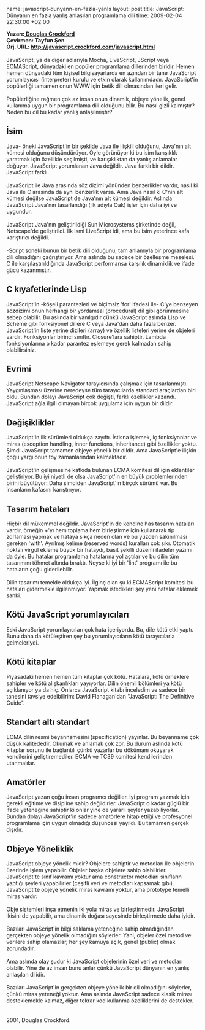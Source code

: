 name: javascript-dunyann-en-fazla-yanls
layout: post
title: JavaScript: Dünyanın en fazla yanlış anlaşılan programlama dili
time: 2009-02-04 22:30:00 +02:00

<span style="font-weight: bold;">Yazarı:<a href="http://crockford.com/"> Douglas Crockford</a><br />Çevirmen: Tayfun Şen<br />Orj. URL: <a href="http://javascript.crockford.com/javascript.html">http://javascript.crockford.com/javascript.html</a><br /></span><br />JavaScript, ya da diğer adlarıyla Mocha, LiveScript, JScript veya ECMAScript, dünyadaki en popüler programlama dillerinden biridir. Hemen hemen dünyadaki tüm kişisel bilgisayarlarda en azından bir tane JavaScript yorumlayıcısı (interpreter) kurulu ve etkin olarak kullanımdadır. JavaScript'in popülerliği tamamen onun WWW için betik dili olmasından ileri gelir.<br /><br />Popülerliğine rağmen çok az insan onun dinamik, objeye yönelik, genel kullanıma uygun bir programlama dili olduğunu bilir. Bu nasıl gizli kalmıştır? Neden bu dil bu kadar yanlış anlaşılmıştır?<br /><h2>İsim</h2>Java- öneki JavaScript'in bir şekilde Java ile ilişkili olduğunu, Java'nın alt kümesi olduğunu düşündürüyor. Öyle görünüyor ki bu isim karışıklık yaratmak için özellikle seçilmişti, ve karışıklıktan da yanlış anlamalar doğuyor. JavaScript yorumlanan Java değildir. Java farklı bir dildir. JavaScript farklı.<br /><br />JavaScript ile Java arasında söz dizimi yönünden benzerlikler vardır, nasıl ki Java ile C arasında da aynı benzerlik varsa. Ama Java nasıl ki C'nin alt kümesi değilse JavaScript de Java'nın alt kümesi değildir. Aslında JavaScript Java'nın tasarlandığı (ilk adıyla Oak) işler için daha iyi ve uygundur.<br /><br />JavaScript Java'nın geliştirildiği Sun Microsystems şirketinde değil, Netscape'de geliştirildi. İlk ismi LiveScript idi, ama bu isim yeterince kafa karıştırıcı değildi.<br /><br />-Script soneki bunun bir betik dili olduğunu, tam anlamıyla bir programlama dili olmadığını çağrıştırıyor. Ama aslında bu sadece bir özelleşme meselesi. C ile karşılaştırıldığında JavaScript performansa karşılık dinamiklik ve ifade gücü kazanmıştır.<br /><h2>C kıyafetlerinde Lisp</h2>JavaScript'in -köşeli parantezleri ve biçimsiz 'for' ifadesi ile- C'ye benzeyen sözdizimi onun herhangi bir yordamsal (procedural) dil gibi görünmesine sebep olabilir. Bu aslında bir yanılgıdır çünkü JavaScript aslında Lisp ve Scheme gibi fonksiyonel dillere C veya Java'dan daha fazla benzer. JavaScript'in liste yerine dizileri (array) ve özellik listeleri yerine de objeleri vardır. Fonksiyonlar birinci sınıftır. Closure'lara sahiptir. Lambda fonksiyonlarına o kadar parantez eşlemeye gerek kalmadan sahip olabilirsiniz.<br /><h2>Evrimi</h2>JavaScript Netscape Navigator tarayıcısında çalışmak için tasarlanmıştı. Yaygınlaşması üzerine neredeyse tüm tarayıcılarda standard araçlardan biri oldu. Bundan dolayı JavaScript çok değişti, farklı özellikler kazandı. JavaScript ağla ilgili olmayan birçok uygulama için uygun bir dildir.<br /><h2>Değişiklikler</h2>JavaScript'in ilk sürümleri oldukça zayıftı. İstisna işlemek, iç fonksiyonlar ve miras (exception handling, inner functions, inheritance) gibi özellikler yoktu. Şimdi JavaScript tamamen objeye yönelik bir dildir. Ama JavaScript'e ilişkin çoğu yargı onun toy zamanlarından kalmaktadır.<br /><br />JavaScript'in gelişmesine katkıda bulunan ECMA komitesi dil için eklentiler geliştiriyor. Bu iyi niyetli de olsa JavaScript'in en büyük problemlerinden birini büyütüyor: Daha şimdiden JavaScript'in birçok sürümü var. Bu insanların kafasını karıştırıyor.<br /><h2>Tasarım hataları</h2>Hiçbir dil mükemmel değildir. JavaScript'in de kendine has tasarım hataları vardır, örneğin +'yı hem toplama hem birleştirme için kullanarak tip zorlaması yapmak ve hataya sıkça neden olan ve bu yüzden sakınılması gereken 'with'. Ayrılmış kelime (reserved words) kuralları çok sıkı. Otomatik noktalı virgül ekleme büyük bir hataydı, basit şekilli düzenli ifadeler yazımı da öyle. Bu hatalar programlama hatalarına yol açtılar ve bu dilin tüm tasarımını töhmet altında bıraktı. Neyse ki iyi bir 'lint' programı ile bu hataların çoğu giderilebilir.<br /><br />Dilin tasarımı temelde oldukça iyi. İlginç olan şu ki ECMAScript komitesi bu hataları gidermekle ilgilenmiyor. Yapmak istedikleri şey yeni hatalar eklemek sanki.<br /><h2>Kötü JavaScript yorumlayıcıları</h2>Eski JavaScript yorumlayıcıları çok hata içeriyordu. Bu, dile kötü etki yaptı. Bunu daha da kötüleştiren şey bu yorumlayıcıların kötü tarayıcılarla gelmeleriydi.<br /><h2>Kötü kitaplar</h2>Piyasadaki hemen hemen tüm kitaplar çok kötü. Hatalara, kötü örneklere sahipler ve kötü alışkanlıkları yayıyorlar. Dilin önemli bölümleri ya kötü açıklanıyor ya da hiç. Onlarca JavaScript kitabı inceledim ve sadece bir tanesini tavsiye edeibilirim: David Flanagan'dan "JavaScript: The Definitive Guide".<br /><h2>Standart altı standart</h2>ECMA dilin resmi beyannamesini (specification) yayınlar. Bu beyanname çok düşük kalitededir. Okumak ve anlamak çok zor. Bu durum aslında kötü kitaplar sorunu ile bağlantılı çünkü yazarlar bu dökümanı okuyarak kendilerini geliştiremediler. ECMA ve TC39 komitesi kendilerinden utanmalılar.<br /><h2>Amatörler</h2>JavaScript yazan çoğu insan programcı değiller. İyi program yazmak için gerekli eğitime ve disipline sahip değildirler. JavaScript o kadar güçlü bir ifade yeteneğine sahiptir ki onlar yine de yararlı şeyler yazabiliyorlar. Bundan dolayı JavaScript'in sadece amatörlere hitap ettiği ve profesyonel programlama için uygun olmadığı düşüncesi yayıldı. Bu tamamen gerçek dışıdır.<br /><h2>Objeye Yöneliklik</h2>JavaScript objeye yönelik midir? Objelere sahiptir ve metodları ile objelerin üzerinde işlem yapabilir. Objeler başka objelere sahip olabilirler. JavaScript'te sınıf kavramı yoktur ama constructor metodları sınıfların yaptığı şeyleri yapabilirler (çeşitli veri ve metodları kapsamak gibi). JavaScript'te objeye yönelik miras kavramı yoktur, ama prototype temelli miras vardır.<br /><br />Obje sistemleri inşa etmenin iki yolu miras ve birleştirmedir. JavaScript ikisini de yapabilir, ama dinamik doğası sayesinde birleştirmede daha iyidir.<br /><br />Bazıları JavaScript'in bilgi saklama yeteneğine sahip olmadığından gerçekten objeye yönelik olmadığını söylerler. Yani, objeler özel metod ve verilere sahip olamazlar, her şey kamuya açık, genel (public) olmak zorundadır.<br /><br />Ama aslında olay şudur ki JavaScript objelerinin özel veri ve metodları olabilir. Yine de az insan bunu anlar çünkü JavaScript dünyanın en yanlış anlaşılan dilidir.<br /><br />Bazıları JavaScript'in gerçekten objeye yönelik bir dil olmadığını söylerler, çünkü miras yeteneği yoktur. Ama aslında JavaScript sadece klasik mirası desteklemekle kalmaz, diğer tekrar kod kullanma özelliklerini de destekler.<br /><br /><br />2001, Douglas Crockford.
